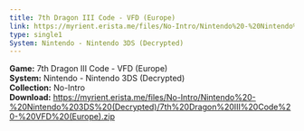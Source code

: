 ```yaml
---
title: 7th Dragon III Code - VFD (Europe)
link: https://myrient.erista.me/files/No-Intro/Nintendo%20-%20Nintendo%203DS%20(Decrypted)/7th%20Dragon%20III%20Code%20-%20VFD%20(Europe).zip
type: single1
System: Nintendo - Nintendo 3DS (Decrypted)
---
```

<b>Game:</b> 7th Dragon III Code - VFD (Europe)<br>
<b>System:</b> Nintendo - Nintendo 3DS (Decrypted)<br>
<b>Collection:</b> No-Intro<br>
<b>Download:</b> https://myrient.erista.me/files/No-Intro/Nintendo%20-%20Nintendo%203DS%20(Decrypted)/7th%20Dragon%20III%20Code%20-%20VFD%20(Europe).zip